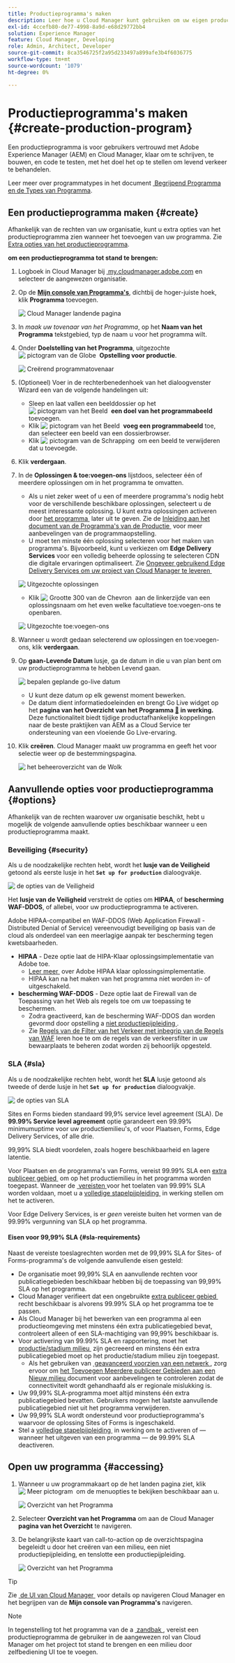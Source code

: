 ```yaml
---
title: Productieprogramma's maken
description: Leer hoe u Cloud Manager kunt gebruiken om uw eigen productieprogramma te maken voor het hosten van live verkeer.
exl-id: 4ccefb80-de77-4998-8a9d-e68d29772bb4
solution: Experience Manager
feature: Cloud Manager, Developing
role: Admin, Architect, Developer
source-git-commit: 8ca3546725f2a95d233497a899afe3b4f6036775
workflow-type: tm+mt
source-wordcount: '1079'
ht-degree: 0%

---
```



# Productieprogramma&#39;s maken {#create-production-program}

Een productieprogramma is voor gebruikers vertrouwd met Adobe Experience Manager (AEM) en Cloud Manager, klaar om te schrijven, te bouwen, en code te testen, met het doel het op te stellen om levend verkeer te behandelen.

Leer meer over programmatypes in het document [&#x200B; Begrijpend Programma en de Types van Programma &#x200B;](program-types.md).

## Een productieprogramma maken {#create}

Afhankelijk van de rechten van uw organisatie, kunt u extra opties van het productieprogramma zien wanneer het toevoegen van uw programma.
Zie [&#x200B; Extra opties van het productieprogramma &#x200B;](#options).

**om een productieprogramma tot stand te brengen:**

1. Logboek in Cloud Manager bij [&#x200B; my.cloudmanager.adobe.com &#x200B;](https://my.cloudmanager.adobe.com/) en selecteer de aangewezen organisatie.

1. Op de **[Mijn console van Programma&#39;s](/help/implementing/cloud-manager/navigation.md#my-programs)**, dichtbij de hoger-juiste hoek, klik **Programma** toevoegen.

   ![&#x200B; Cloud Manager landende pagina &#x200B;](assets/log-in.png)

1. In *maak uw tovenaar van het Programma*, op het **Naam van het Programma** tekstgebied, typ de naam u voor het programma wilt.

1. Onder **Doelstelling van het Programma**, uitgezochte ![&#x200B; pictogram van de Globe &#x200B;](https://spectrum.adobe.com/static/icons/workflow_18/Smock_Globe_18_N.svg) **Opstelling voor productie**.

   ![&#x200B; Creërend programmatovenaar &#x200B;](assets/create-production-program.png)

1. (Optioneel) Voer in de rechterbenedenhoek van het dialoogvenster Wizard een van de volgende handelingen uit:

   * Sleep en laat vallen een beelddossier op het ![&#x200B; pictogram van het Beeld &#x200B;](https://spectrum.adobe.com/static/icons/workflow_18/Smock_Image_18_N.svg) **een doel van het programmabeeld** toevoegen.
   * Klik ![&#x200B; pictogram van het Beeld &#x200B;](https://spectrum.adobe.com/static/icons/workflow_18/Smock_Image_18_N.svg) **voeg een programmabeeld** toe, dan selecteer een beeld van een dossierbrowser.
   * Klik ![&#x200B; pictogram van de Schrapping &#x200B;](https://spectrum.adobe.com/static/icons/workflow_18/Smock_DeleteOutline_18_N.svg) om een beeld te verwijderen dat u toevoegde.

1. Klik **verdergaan**.

1. In de **Oplossingen &amp; toe:voegen-ons** lijstdoos, selecteer één of meerdere oplossingen om in het programma te omvatten.

   * Als u niet zeker weet of u een of meerdere programma&#39;s nodig hebt voor de verschillende beschikbare oplossingen, selecteert u de meest interessante oplossing. U kunt extra oplossingen activeren door [&#x200B; het programma &#x200B;](/help/implementing/cloud-manager/getting-access-to-aem-in-cloud/editing-programs.md) later uit te geven. Zie de [&#x200B; Inleiding aan het document van de Programma&#39;s van de Productie &#x200B;](/help/implementing/cloud-manager/getting-access-to-aem-in-cloud/introduction-production-programs.md) voor meer aanbevelingen van de programmaopstelling.
   * U moet ten minste één oplossing selecteren voor het maken van programma&#39;s. Bijvoorbeeld, kunt u verkiezen om **Edge Delivery Services** voor een volledig beheerde oplossing te selecteren CDN die digitale ervaringen optimaliseert. Zie [&#x200B; Ongeveer gebruikend Edge Delivery Services om uw project van Cloud Manager te leveren &#x200B;](/help/implementing/cloud-manager/edge-delivery/introduction-to-edge-delivery-services.md)

   ![&#x200B; Uitgezochte oplossingen &#x200B;](/help/implementing/cloud-manager/getting-access-to-aem-in-cloud/assets/add-production-program-with-edge-v2.png)




   <!-- * If you selected the **[Enable Enhanced Security](#security)** option, you can select only as many solutions for which HIPAA entitlements are available. -->



   * Klik ![&#x200B; Grootte 300 van de Chevron &#x200B;](https://spectrum.adobe.com/static/icons/ui_18/ChevronSize300.svg) aan de linkerzijde van een oplossingsnaam om het even welke facultatieve toe:voegen-ons te openbaren. <!-- such as the **Commerce** add-on option under **Sites**. -->

   ![&#x200B; Uitgezochte toe:voegen-ons &#x200B;](assets/setup-prod-commerce.png)

1. Wanneer u wordt gedaan selecterend uw oplossingen en toe:voegen-ons, klik **verdergaan**.

1. Op **gaan-Levende Datum** lusje, ga de datum in die u van plan bent om uw productieprogramma te hebben Levend gaan.

   ![&#x200B; bepalen geplande go-live datum &#x200B;](assets/set-up-go-live.png)

   * U kunt deze datum op elk gewenst moment bewerken.
   * De datum dient informatiedoeleinden en brengt Go Live widget op het **pagina van het Overzicht van het Programma [&#128279;](/help/implementing/cloud-manager/getting-access-to-aem-in-cloud/editing-programs.md#program-overview) in werking.** Deze functionaliteit biedt tijdige productafhankelijke koppelingen naar de beste praktijken van AEM as a Cloud Service ter ondersteuning van een vloeiende Go Live-ervaring.

1. Klik **creëren**. Cloud Manager maakt uw programma en geeft het voor selectie weer op de bestemmingspagina.

   ![&#x200B; het beheeroverzicht van de Wolk &#x200B;](assets/navigate-cm.png)

## Aanvullende opties voor productieprogramma {#options}

Afhankelijk van de rechten waarover uw organisatie beschikt, hebt u mogelijk de volgende aanvullende opties beschikbaar wanneer u een productieprogramma maakt.

### Beveiliging {#security}

Als u de noodzakelijke rechten hebt, wordt het **lusje van de Veiligheid** getoond als eerste lusje in het **`Set up for production`** dialoogvakje.

![&#x200B; de opties van de Veiligheid &#x200B;](assets/create-production-program-security.png)

Het **lusje van de Veiligheid** verstrekt de opties om **HIPAA**, of **bescherming WAF-DDOS**, of allebei, voor uw productieprogramma te activeren.

Adobe HIPAA-compatibel en WAF-DDOS (Web Application Firewall - Distributed Denial of Service) vereenvoudigt beveiliging op basis van de cloud als onderdeel van een meerlagige aanpak ter bescherming tegen kwetsbaarheden.

* **HIPAA** - Deze optie laat de HIPA-Klaar oplossingsimplementatie van Adobe toe.
   * [&#x200B; Leer meer &#x200B;](https://www.adobe.com/trust/compliance/hipaa-ready.html) over Adobe HIPAA klaar oplossingsimplementatie.
   * HIPAA kan na het maken van het programma niet worden in- of uitgeschakeld.
* **bescherming WAF-DDOS** - Deze optie laat de Firewall van de Toepassing van het Web als regels toe om uw toepassing te beschermen.
   * Zodra geactiveerd, kan de bescherming WAF-DDOS dan worden gevormd door opstelling a [&#x200B; niet productiepijpleiding &#x200B;](/help/implementing/cloud-manager/configuring-pipelines/configuring-non-production-pipelines.md).
   * Zie [&#x200B; Regels van de Filter van het Verkeer met inbegrip van de Regels van WAF &#x200B;](/help/security/traffic-filter-rules-including-waf.md) leren hoe te om de regels van de verkeersfilter in uw bewaarplaats te beheren zodat worden zij behoorlijk opgesteld.

### SLA {#sla}

Als u de noodzakelijke rechten hebt, wordt het **SLA** lusje getoond als tweede of derde lusje in het **`Set up for production`** dialoogvakje.

![&#x200B; de opties van SLA &#x200B;](assets/create-production-program-sla.png)

Sites en Forms bieden standaard 99,9% service level agreement (SLA). De **99.99% Service level agreement** optie garandeert een 99.99% minimumuptime voor uw productiemilieu&#39;s, of voor Plaatsen, Forms, Edge Delivery Services, of alle drie.

99,99% SLA biedt voordelen, zoals hogere beschikbaarheid en lagere latentie.

Voor Plaatsen en de programma&#39;s van Forms, vereist 99.99% SLA een [&#x200B; extra publiceer gebied &#x200B;](/help/implementing/cloud-manager/manage-environments.md#multiple-regions) om op het productiemilieu in het programma worden toegepast. Wanneer de [&#x200B; vereisten &#x200B;](#sla-requirements) voor het toelaten van 99.99% SLA worden voldaan, moet u a [&#x200B; volledige stapelpijpleiding &#x200B;](/help/implementing/cloud-manager/configuring-pipelines/configuring-production-pipelines.md) in werking stellen om het te activeren.

Voor Edge Delivery Services, is er *geen* vereiste buiten het vormen van de 99.99% vergunning van SLA op het programma.

#### Eisen voor 99,99% SLA {#sla-requirements}

Naast de vereiste toeslagrechten worden met de 99,99% SLA for Sites- of Forms-programma&#39;s de volgende aanvullende eisen gesteld:

* De organisatie moet 99,99% SLA en aanvullende rechten voor publicatiegebieden beschikbaar hebben bij de toepassing van 99,99% SLA op het programma.
* Cloud Manager verifieert dat een ongebruikte [&#x200B; extra publiceer gebied &#x200B;](/help/implementing/cloud-manager/manage-environments.md#multiple-regions) recht beschikbaar is alvorens 99.99% SLA op het programma toe te passen.
* Als Cloud Manager bij het bewerken van een programma al een productieomgeving met minstens één extra publicatiegebied bevat, controleert alleen of een SLA-machtiging van 99,99% beschikbaar is.
* Voor activering van 99.99% SLA en rapportering, moet het [&#x200B; productie/stadium milieu &#x200B;](/help/implementing/cloud-manager/manage-environments.md#adding-environments) zijn gecreeerd en minstens één extra publicatiegebied moet op het productie/stadium milieu zijn toegepast.
   * Als het gebruiken van [&#x200B; geavanceerd voorzien van een netwerk &#x200B;](/help/security/configuring-advanced-networking.md), zorg ervoor om [&#x200B; het Toevoegen Meerdere publiceer Gebieden aan een Nieuw milieu &#x200B;](/help/implementing/cloud-manager/manage-environments.md#adding-regions) document voor aanbevelingen te controleren zodat de connectiviteit wordt gehandhaafd als er regionale mislukking is.
* Uw 99,99% SLA-programma moet altijd minstens één extra publicatiegebied bevatten. Gebruikers mogen het laatste aanvullende publicatiegebied niet uit het programma verwijderen.
* Uw 99,99% SLA wordt ondersteund voor productieprogramma&#39;s waarvoor de oplossing Sites of Forms is ingeschakeld.
* Stel a [&#x200B; volledige stapelpijpleiding &#x200B;](/help/implementing/cloud-manager/configuring-pipelines/configuring-production-pipelines.md) in werking om te activeren of — wanneer het uitgeven van een programma — de 99.99% SLA deactiveren.

## Open uw programma {#accessing}

1. Wanneer u uw programmakaart op de het landen pagina ziet, klik ![&#x200B; Meer pictogram &#x200B;](https://spectrum.adobe.com/static/icons/workflow_18/Smock_More_18_N.svg) om de menuopties te bekijken beschikbaar aan u.

   ![&#x200B; Overzicht van het Programma &#x200B;](assets/program-overview.png)

1. Selecteer **Overzicht van het Programma** om aan de Cloud Manager **pagina van het Overzicht** te navigeren.

1. De belangrijkste kaart van call-to-action op de overzichtspagina begeleidt u door het creëren van een milieu, een niet productiepijpleiding, en tenslotte een productiepijpleiding.

   ![&#x200B; Overzicht van het Programma &#x200B;](assets/set-up-prod5.png)

>[!TIP]
>
>Zie [&#x200B; de UI van Cloud Manager &#x200B;](/help/implementing/cloud-manager/navigation.md) voor details op navigeren Cloud Manager en het begrijpen van de **Mijn console van Programma&#39;s** navigeren.

>[!NOTE]
>
>In tegenstelling tot het programma van de a [&#x200B; zandbak &#x200B;](introduction-sandbox-programs.md#auto-creation), vereist een productieprogramma de gebruiker in de aangewezen rol van Cloud Manager om het project tot stand te brengen en een milieu door zelfbediening UI toe te voegen.


